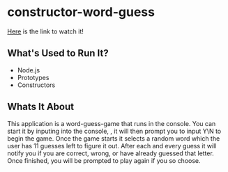 # constructor-word-guess
 [Here](https://youtu.be/ji7iGEvRRlA) is the link to watch it!
 
 ## What's Used to Run It?
 - Node.js
 - Prototypes
 - Constructors
 
 ## Whats It About
  This application is a word-guess-game that runs in the console.
  You can start it by inputing into the console, <node main.js>, it will then prompt you to input Y\N to begin the game.
  Once the game starts it selects a random word which the user has 11 guesses left to figure it out.
  After each and every guess it will notify you if you are correct, wrong, or have already guessed that letter.
  Once finished, you will be prompted to play again if you so choose.
